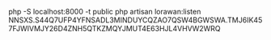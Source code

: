 php -S localhost:8000 -t public
php artisan lorawan:listen
NNSXS.S44Q7UFP4YFNSADL3MINDUYCQZAO7QSW4BGWSWA.TMJ6IK457FJWIVMJY26D4ZNH5QTKZMQYJMUT4E63HJL4VHVW2WRQ